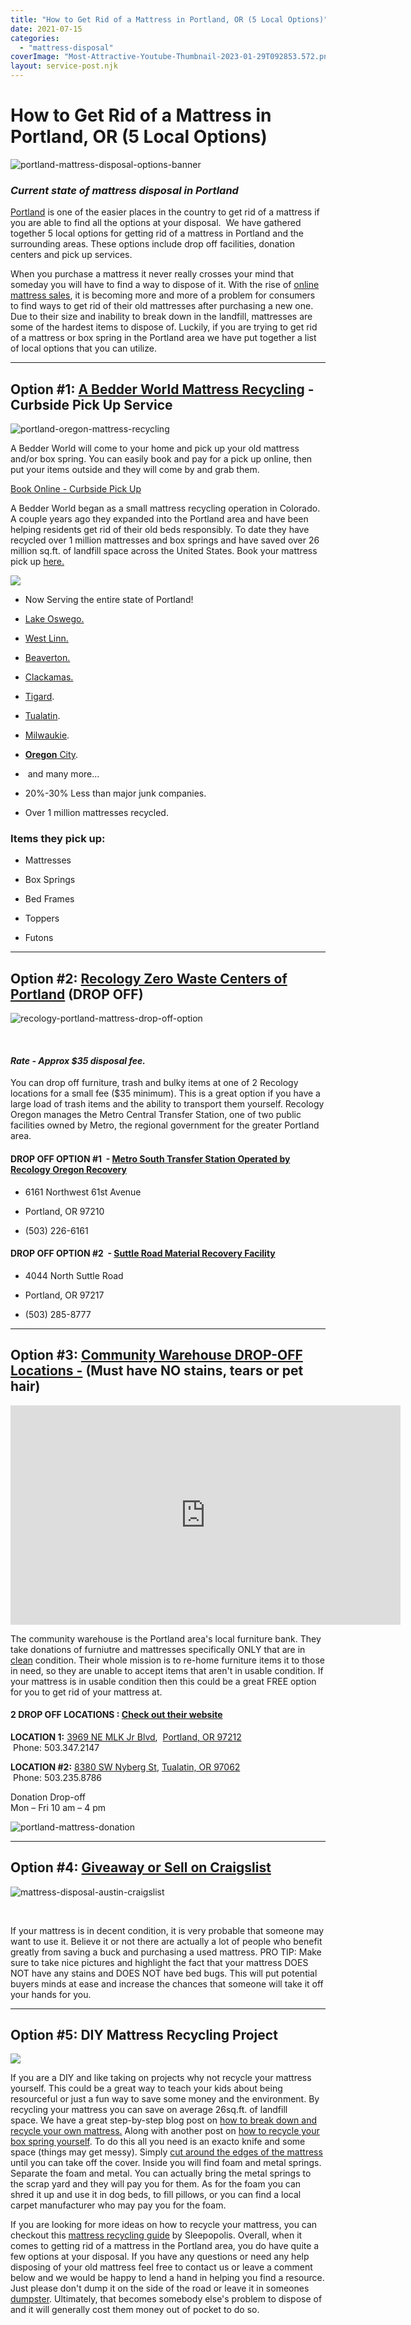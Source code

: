 ```yaml
---
title: "How to Get Rid of a Mattress in Portland, OR (5 Local Options)"
date: 2021-07-15
categories: 
  - "mattress-disposal"
coverImage: "Most-Attractive-Youtube-Thumbnail-2023-01-29T092853.572.png"
layout: service-post.njk
---
```


# How to Get Rid of a Mattress in Portland, OR (5 Local Options)

![portland-mattress-disposal-options-banner](/images/blog/Most-Attractive-Youtube-Thumbnail-2023-01-29T092853.572-1024x576.png)

### _Current state of mattress disposal in Portland_

[Portland](https://www.portland.gov/) is one of the easier places in the country to get rid of a mattress if you are able to find all the options at your disposal.  We have gathered together 5 local options for getting rid of a mattress in Portland and the surrounding areas. These options include drop off facilities, donation centers and pick up services. 

When you purchase a mattress it never really crosses your mind that someday you will have to find a way to dispose of it. With the rise of [online mattress sales](https://comfyliving.net/mattress-industry-statistics/#:~:text=The%20global%20mattress%20market%20will,were%20bought%20through%20online%20sales.), it is becoming more and more of a problem for consumers to find ways to get rid of their old mattresses after purchasing a new one. Due to their size and inability to break down in the landfill, mattresses are some of the hardest items to dispose of. Luckily, if you are trying to get rid of a mattress or box spring in the Portland area we have put together a list of local options that you can utilize. 

* * *

## Option #1: [A Bedder World Mattress Recycling](https://www.abedderworld.com/Portland-OR) - Curbside Pick Up Service

![portland-oregon-mattress-recycling](/images/blog/Screen-Shot-2023-01-29-at-9.20.23-AM-1024x497.png)

A Bedder World will come to your home and pick up your old mattress and/or box spring. You can easily book and pay for a pick up online, then put your items outside and they will come by and grab them.

[Book Online - Curbside Pick Up](https://www.abedderworld.com/Portland-OR)

A Bedder World began as a small mattress recycling operation in Colorado. A couple years ago they expanded into the Portland area and have been helping residents get rid of their old beds responsibly. To date they have recycled over 1 million mattresses and box springs and have saved over 26 million sq.ft. of landfill space across the United States. Book your mattress pick up [here.](https://www.abedderworld.com/Portland-OR)

![](/images/blog/Untitled-design-95-2-768x417.png)

- Now Serving the entire state of Portland!

- [Lake Oswego.](https://www.abedderworld.com/Lake-Oswego-OR)

- [West Linn.](https://www.abedderworld.com/West-Linn-OR)

- [Beaverton.](https://www.abedderworld.com/mattress-recycling-beaverton-or/)

- [Clackamas.](https://www.clackamas.us/)

- [Tigard](https://www.abedderworld.com/Tigard-OR).

- [Tualatin](https://www.abedderworld.com/Tualatin-OR).

- [Milwaukie](https://www.abedderworld.com/Milwaukie-OR).

- [**Oregon** City](https://www.abedderworld.com/Oregon-City-OR).

-  and many more...

- 20%-30% Less than major junk companies.

- Over 1 million mattresses recycled.

### Items they pick up:

- Mattresses

- Box Springs

- Bed Frames

- Toppers

- Futons

* * *

## Option #2: [Recology Zero Waste Centers of Portland](https://www.recology.com/recology-portland/bulky-items/) (DROP OFF)

![recology-portland-mattress-drop-off-option](/images/blog/Screen-Shot-2021-07-14-at-6.24.21-PM-1024x491.png)

[  
](https://www.recology.com/recology-portland/metro-central-transfer-station/)

#### _Rate **- Approx $35 disposal fee.**_ 

You can drop off furniture, trash and bulky items at one of 2 Recology locations for a small fee ($35 minimum). This is a great option if you have a large load of trash items and the ability to transport them yourself. Recology Oregon manages the Metro Central Transfer Station, one of two public facilities owned by Metro, the regional government for the greater Portland area. 

#### **DROP OFF OPTION #1**  - **[Metro South Transfer Station Operated by Recology Oregon Recovery](https://www.recology.com/recology-portland/metro-central-transfer-station/)**

- 6161 Northwest 61st Avenue

- Portland, OR 97210

- (503) 226-6161

#### **DROP OFF OPTION #2  - [Suttle Road Material Recovery Facility](https://www.recology.com/recology-portland/suttle-road-material-recovery-facility/)** 

- 4044 North Suttle Road

- Portland, OR 97217

- (503) 285-8777

* * *

## Option #3: [Community Warehouse DROP-OFF Locations -](https://www.communitywarehouse.org/drop-off-locations/) (Must have NO stains, tears or pet hair)

<iframe title="YouTube video player" src="https://www.youtube.com/embed/TIwoI8AW5tc" width="624" height="351" frameborder="0" allowfullscreen="allowfullscreen" class=""></iframe>

The community warehouse is the Portland area's local furniture bank. They take donations of furniutre and mattresses specifically ONLY that are in [clean](https://www.abedderworld.com/how-to-clean-a-futon-mattress.html/) condition. Their whole mission is to re-home furniture items it to those in need, so they are unable to accept items that aren't in usable condition. If your mattress is in usable condition then this could be a great FREE option for you to get rid of your mattress at. 

#### **2 DROP OFF LOCATIONS : [Check out their website](http://communitywarehouse.org/drop-off-locations/)**

**LOCATION 1:** [3969 NE MLK Jr Blvd](https://goo.gl/maps/5gJn8bajwyx),  [Portland, OR 97212](https://goo.gl/maps/5gJn8bajwyx)   Phone: 503.347.2147

**LOCATION #2:** [8380 SW Nyberg St](https://goo.gl/maps/YAa5ZTD1rzo), [Tualatin, OR 97062](https://goo.gl/maps/YAa5ZTD1rzo)   Phone: 503.235.8786

Donation Drop-off  
Mon – Fri 10 am – 4 pm

![portland-mattress-donation](/images/blog/Screen-Shot-2021-07-14-at-6.43.36-PM-1024x254.png)

* * *

## Option #4: [Giveaway or Sell on Craigslist](https://portland.craigslist.org/)

![mattress-disposal-austin-craigslist](/images/blog/Screen-Shot-2019-12-11-at-8.06.07-AM-768x628.png)

[  
](https://austin.craigslist.org/)

If your mattress is in decent condition, it is very probable that someone may want to use it. Believe it or not there are actually a lot of people who benefit greatly from saving a buck and purchasing a used mattress. PRO TIP: Make sure to take nice pictures and highlight the fact that your mattress DOES NOT have any stains and DOES NOT have bed bugs. This will put potential buyers minds at ease and increase the chances that someone will take it off your hands for you.

* * *

## Option #5: DIY Mattress Recycling Project

![](/images/blog/Screen-Shot-2019-04-08-at-1.56.55-PM-768x429.png)

If you are a DIY and like taking on projects why not recycle your mattress yourself. This could be a great way to teach your kids about being resourceful or just a fun way to save some money and the environment. By recycling your mattress you can save on average 26sq.ft. of landfill space. We have a great step-by-step blog post on [how to break down and recycle your own mattress.](https://www.abedderworld.com/how-to-recycle-a-mattress/) Along with another post on [how to recycle your box spring yourself](https://www.abedderworld.com/how-to-recycle-a-box-spring/). To do this all you need is an exacto knife and some space (things may get messy). Simply [cut around the edges of the mattress](https://www.abedderworld.com/how-to-cut-a-memory-foam-mattress.html/) until you can take off the cover. Inside you will find foam and metal springs. Separate the foam and metal. You can actually bring the metal springs to the scrap yard and they will pay you for them. As for the foam you can shred it up and use it in dog beds, to fill pillows, or you can find a local carpet manufacturer who may pay you for the foam.

If you are looking for more ideas on how to recycle your mattress, you can checkout this [mattress recycling guide](https://sleepopolis.com/mattress-reviews/real-bed-mattress-review/how-to-recycle-a-mattress/) by Sleepopolis. Overall, when it comes to getting rid of a mattress in the Portland area, you do have quite a few options at your disposal. If you have any questions or need any help disposing of your old mattress feel free to contact us or leave a comment below and we would be happy to lend a hand in helping you find a resource. Just please don't dump it on the side of the road or leave it in someones [dumpster](https://www.abedderworld.com/get-rid-of-a-mattress-by-throwing-it-in-the-dumpster.html/). Ultimately, that becomes somebody else's problem to dispose of and it will generally cost them money out of pocket to do so.
